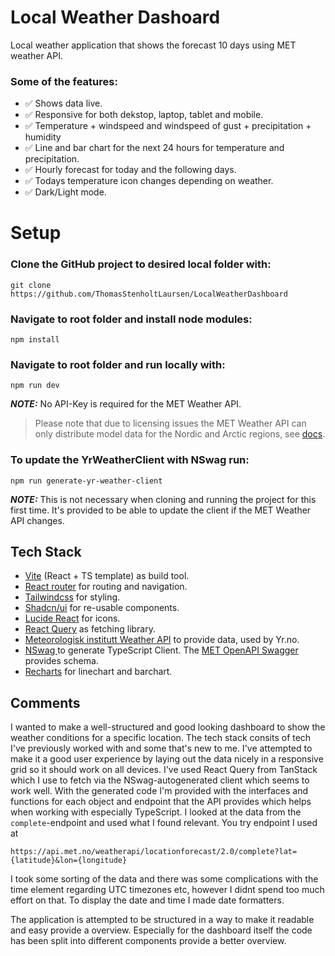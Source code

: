 # Local Weather Dashoard

Local weather application that shows the forecast 10 days using MET weather API.

### Some of the features:

- ✅ Shows data live.
- ✅ Responsive for both dekstop, laptop, tablet and mobile.
- ✅ Temperature + windspeed and windspeed of gust + precipitation + humidity
- ✅ Line and bar chart for the next 24 hours for temperature and precipitation.
- ✅ Hourly forecast for today and the following days.
- ✅ Todays temperature icon changes depending on weather.
- ✅ Dark/Light mode.

# Setup

### **Clone the GitHub project to desired local folder with:**

```
git clone https://github.com/ThomasStenholtLaursen/LocalWeatherDashboard
```

### **Navigate to root folder and install node modules:**

```
npm install
```

### **Navigate to root folder and run locally with:**

```
npm run dev
```

**_NOTE:_** No API-Key is required for the MET Weather API.

> Please note that due to licensing issues the MET Weather API can only distribute model data for the Nordic and Arctic regions, see [docs](https://api.met.no/weatherapi/locationforecast/2.0/documentation "Vite getting started").

### **To update the YrWeatherClient with NSwag run:**

```
npm run generate-yr-weather-client
```

**_NOTE:_** This is not necessary when cloning and running the project for this first time. It's provided to be able to update the client if the MET Weather API changes.

## Tech Stack

- [Vite](https://vitejs.dev/guide/ "Vite getting started") (React + TS template) as build tool.
- [React router](https://reactrouter.com/en/main/start/overview "React Router feature overview") for routing and navigation.
- [Tailwindcss](https://tailwindcss.com/docs/installation "Get started with Tailwind CSS") for styling.
- [Shadcn/ui](https://ui.shadcn.com/docs "shadcn/ui docs") for re-usable components.
- [Lucide React](https://lucide.dev/icons/ "Lucide React Icons") for icons.
- [React Query](https://tanstack.com/query/v3/docs/framework/react/overview "TanStack Query v3 - Overview") as fetching library.
- [Meteorologisk institutt Weather API](https://developer.yr.no/doc/GettingStarted/ "MET Weather API - Getting Started") to provide data, used by Yr.no.
- [NSwag ](https://github.com/RicoSuter/NSwag "Vite getting started") to generate TypeScript Client. The [MET OpenAPI Swagger](https://api.met.no/weatherapi/locationforecast/2.0/swagger "Schema for the JSON format included in the OpenAPI spec") provides schema.
- [Recharts](https://recharts.org/en-US/api/ComposedChart "Recharts ComposedChart") for linechart and barchart.

## Comments

I wanted to make a well-structured and good looking dashboard to show the weather conditions for a specific location. The tech stack consits of tech I've previously worked with and some that's new to me. I've attempted to make it a good user experience by laying out the data nicely in a responsive grid so it should work on all devices. I've used React Query from TanStack which I use to fetch via the NSwag-autogenerated client which seems to work well. With the generated code I'm provided with the interfaces and functions for each object and endpoint that the API provides which helps when working with especially TypeScript. I looked at the data from the `complete`-endpoint and used what I found relevant.
You try endpoint I used at

```
https://api.met.no/weatherapi/locationforecast/2.0/complete?lat={latitude}&lon={longitude}
```

I took some sorting of the data and there was some complications with the time element regarding UTC timezones etc, however I didnt spend too much effort on that. To display the date and time I made date formatters.

The application is attempted to be structured in a way to make it readable and easy provide a overview. Especially for the dashboard itself the code has been split into different components provide a better overview.
